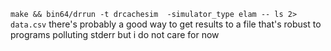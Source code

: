 `make && bin64/drrun -t drcachesim  -simulator_type elam -- ls 2> data.csv`
there's probably a good way to get results to a file that's robust to programs polluting stderr but i do not care for now
